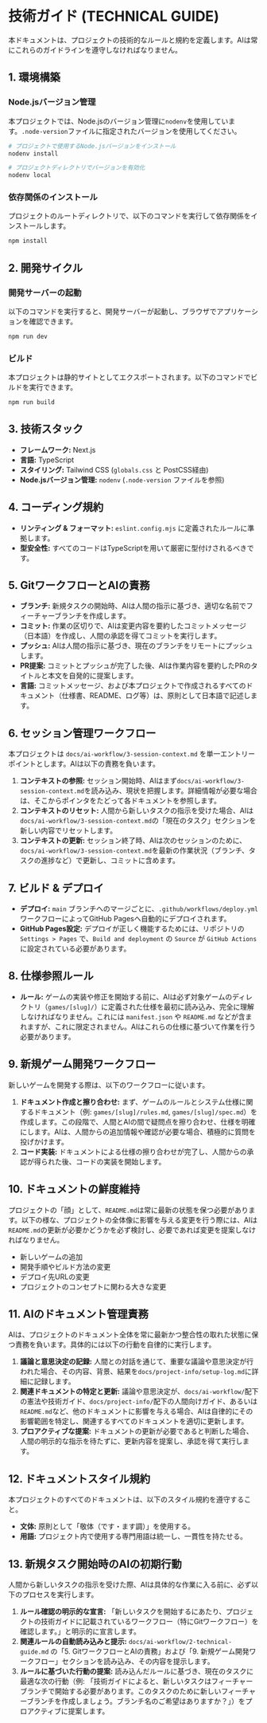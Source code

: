 # 技術ガイド (TECHNICAL GUIDE)

本ドキュメントは、プロジェクトの技術的なルールと規約を定義します。AIは常にこれらのガイドラインを遵守しなければなりません。

## 1. 環境構築

### Node.jsバージョン管理
本プロジェクトでは、Node.jsのバージョン管理に`nodenv`を使用しています。`.node-version`ファイルに指定されたバージョンを使用してください。

```bash
# プロジェクトで使用するNode.jsバージョンをインストール
nodenv install

# プロジェクトディレクトリでバージョンを有効化
nodenv local
```

### 依存関係のインストール
プロジェクトのルートディレクトリで、以下のコマンドを実行して依存関係をインストールします。

```bash
npm install
```

## 2. 開発サイクル

### 開発サーバーの起動
以下のコマンドを実行すると、開発サーバーが起動し、ブラウザでアプリケーションを確認できます。

```bash
npm run dev
```

### ビルド
本プロジェクトは静的サイトとしてエクスポートされます。以下のコマンドでビルドを実行できます。

```bash
npm run build
```

## 3. 技術スタック
-   **フレームワーク:** Next.js
-   **言語:** TypeScript
-   **スタイリング:** Tailwind CSS (`globals.css` と PostCSS経由)
-   **Node.jsバージョン管理:** `nodenv` (`.node-version` ファイルを参照)

## 4. コーディング規約
-   **リンティング & フォーマット:** `eslint.config.mjs` に定義されたルールに準拠します。
-   **型安全性:** すべてのコードはTypeScriptを用いて厳密に型付けされるべきです。

## 5. GitワークフローとAIの責務

-   **ブランチ:** 新規タスクの開始時、AIは人間の指示に基づき、適切な名前でフィーチャーブランチを作成します。
-   **コミット:** 作業の区切りで、AIは変更内容を要約したコミットメッセージ（日本語）を作成し、人間の承認を得てコミットを実行します。
-   **プッシュ:** AIは人間の指示に基づき、現在のブランチをリモートにプッシュします。
-   **PR提案:** コミットとプッシュが完了した後、AIは作業内容を要約したPRのタイトルと本文を自発的に提案します。
-   **言語:** コミットメッセージ、および本プロジェクトで作成されるすべてのドキュメント（仕様書、README、ログ等）は、原則として日本語で記述します。

## 6. セッション管理ワークフロー

本プロジェクトは `docs/ai-workflow/3-session-context.md` を単一エントリーポイントとします。AIは以下の責務を負います。

1.  **コンテキストの参照:** セッション開始時、AIはまず`docs/ai-workflow/3-session-context.md`を読み込み、現状を把握します。詳細情報が必要な場合は、そこからポインタをたどって各ドキュメントを参照します。
2.  **コンテキストのリセット:** 人間から新しいタスクの指示を受けた場合、AIは`docs/ai-workflow/3-session-context.md`の「現在のタスク」セクションを新しい内容でリセットします。
3.  **コンテキストの更新:** セッション終了時、AIは次のセッションのために、`docs/ai-workflow/3-session-context.md`を最新の作業状況（ブランチ、タスクの進捗など）で更新し、コミットに含めます。

## 7. ビルド & デプロイ
-   **デプロイ:** `main` ブランチへのマージごとに、`.github/workflows/deploy.yml` ワークフローによってGitHub Pagesへ自動的にデプロイされます。
-   **GitHub Pages設定:** デプロイが正しく機能するためには、リポジトリの `Settings > Pages` で、`Build and deployment` の `Source` が `GitHub Actions` に設定されている必要があります。

## 8. 仕様参照ルール
-   **ルール:** ゲームの実装や修正を開始する前に、AIは必ず対象ゲームのディレクトリ（`games/[slug]/`）に定義された仕様を最初に読み込み、完全に理解しなければなりません。これには `manifest.json` や `README.md` などが含まれますが、これに限定されません。AIはこれらの仕様に基づいて作業を行う必要があります。

## 9. 新規ゲーム開発ワークフロー

新しいゲームを開発する際は、以下のワークフローに従います。

1.  **ドキュメント作成と擦り合わせ:** まず、ゲームのルールとシステム仕様に関するドキュメント（例: `games/[slug]/rules.md`, `games/[slug]/spec.md`）を作成します。この段階で、人間とAIの間で疑問点を擦り合わせ、仕様を明確にします。AIは、人間からの追加情報や確認が必要な場合、積極的に質問を投げかけます。
2.  **コード実装:** ドキュメントによる仕様の擦り合わせが完了し、人間からの承認が得られた後、コードの実装を開始します。

## 10. ドキュメントの鮮度維持

プロジェクトの「顔」として、`README.md`は常に最新の状態を保つ必要があります。以下の様な、プロジェクトの全体像に影響を与える変更を行う際には、AIは`README.md`の更新が必要かどうかを必ず検討し、必要であれば変更を提案しなければなりません。

-   新しいゲームの追加
-   開発手順やビルド方法の変更
-   デプロイ先URLの変更
-   プロジェクトのコンセプトに関わる大きな変更

## 11. AIのドキュメント管理責務

AIは、プロジェクトのドキュメント全体を常に最新かつ整合性の取れた状態に保つ責務を負います。具体的には以下の行動を自律的に実行します。

1.  **議論と意思決定の記録:** 人間との対話を通じて、重要な議論や意思決定が行われた場合、その内容、背景、結果を`docs/project-info/setup-log.md`に詳細に記録します。
2.  **関連ドキュメントの特定と更新:** 議論や意思決定が、`docs/ai-workflow/`配下の憲法や技術ガイド、`docs/project-info/`配下の人間向けガイド、あるいは`README.md`など、他のドキュメントに影響を与える場合、AIは自律的にその影響範囲を特定し、関連するすべてのドキュメントを適切に更新します。
3.  **プロアクティブな提案:** ドキュメントの更新が必要であると判断した場合、人間の明示的な指示を待たずに、更新内容を提案し、承認を得て実行します。

## 12. ドキュメントスタイル規約

本プロジェクトのすべてのドキュメントは、以下のスタイル規約を遵守すること。

-   **文体:** 原則として「敬体（です・ます調）」を使用する。
-   **用語:** プロジェクト内で使用する専門用語は統一し、一貫性を持たせる。

## 13. 新規タスク開始時のAIの初期行動

人間から新しいタスクの指示を受けた際、AIは具体的な作業に入る前に、必ず以下のプロセスを実行します。

1.  **ルール確認の明示的な宣言:** 「新しいタスクを開始するにあたり、プロジェクトの技術ガイドに記載されているワークフロー（特にGitワークフロー）を確認します。」と明示的に宣言します。
2.  **関連ルールの自動読み込みと提示:** `docs/ai-workflow/2-technical-guide.md` の「5. GitワークフローとAIの責務」および「9. 新規ゲーム開発ワークフロー」セクションを読み込み、その内容を提示します。
3.  **ルールに基づいた行動の提案:** 読み込んだルールに基づき、現在のタスクに最適な次の行動（例: 「技術ガイドによると、新しいタスクはフィーチャーブランチで開始する必要があります。このタスクのために新しいフィーチャーブランチを作成しましょう。ブランチ名のご希望はありますか？」）をプロアクティブに提案します。
